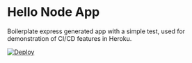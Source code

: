 # Hello Node App

Boilerplate express generated app with a simple test, used for demonstration of CI/CD features in Heroku.

[![Deploy](https://www.herokucdn.com/deploy/button.svg)](https://heroku.com/deploy)
